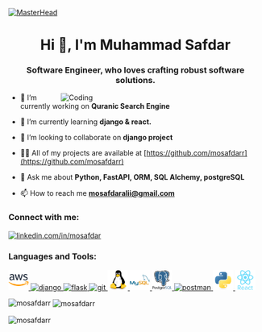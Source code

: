 [![MasterHead](https://miro.medium.com/v2/resize:fit:4800/format:webp/1*mB6YLIGqIk1hTzU6Fb12zQ.gif)](https://rishavchanda.io)
<h1 align="center">Hi 👋, I'm Muhammad Safdar</h1>
<h3 align="center">Software Engineer, who loves crafting robust software solutions.</h3>
<img align="right" alt="Coding" width="400" src="https://cdn.openart.ai/uploads/image_vvKLY2XE_1703834071281_raw.jpg">

- 🔭 I’m currently working on **Quranic Search Engine**

- 🌱 I’m currently learning **django & react.**

- 👯 I’m looking to collaborate on **django project**

- 👨‍💻 All of my projects are available at [https://github.com/mosafdarr](https://github.com/mosafdarr)

- 💬 Ask me about **Python, FastAPI, ORM, SQL Alchemy, postgreSQL**

- 📫 How to reach me **mosafdaralii@gmail.com**

<h3 align="left">Connect with me:</h3>
<p align="left">
<a href="https://linkedin.com/in/linkedin.com/in/mosafdar" target="blank"><img align="center" src="https://raw.githubusercontent.com/rahuldkjain/github-profile-readme-generator/master/src/images/icons/Social/linked-in-alt.svg" alt="linkedin.com/in/mosafdar" height="30" width="40" /></a>
</p>

<h3 align="left">Languages and Tools:</h3>
<p align="left"> <a href="https://aws.amazon.com" target="_blank" rel="noreferrer"> <img src="https://raw.githubusercontent.com/devicons/devicon/master/icons/amazonwebservices/amazonwebservices-original-wordmark.svg" alt="aws" width="40" height="40"/> </a> <a href="https://www.djangoproject.com/" target="_blank" rel="noreferrer"> <img src="https://cdn.worldvectorlogo.com/logos/django.svg" alt="django" width="40" height="40"/> </a> <a href="https://flask.palletsprojects.com/" target="_blank" rel="noreferrer"> <img src="https://www.vectorlogo.zone/logos/pocoo_flask/pocoo_flask-icon.svg" alt="flask" width="40" height="40"/> </a> <a href="https://git-scm.com/" target="_blank" rel="noreferrer"> <img src="https://www.vectorlogo.zone/logos/git-scm/git-scm-icon.svg" alt="git" width="40" height="40"/> </a> <a href="https://www.linux.org/" target="_blank" rel="noreferrer"> <img src="https://raw.githubusercontent.com/devicons/devicon/master/icons/linux/linux-original.svg" alt="linux" width="40" height="40"/> </a> <a href="https://www.mysql.com/" target="_blank" rel="noreferrer"> <img src="https://raw.githubusercontent.com/devicons/devicon/master/icons/mysql/mysql-original-wordmark.svg" alt="mysql" width="40" height="40"/> </a> <a href="https://www.postgresql.org" target="_blank" rel="noreferrer"> <img src="https://raw.githubusercontent.com/devicons/devicon/master/icons/postgresql/postgresql-original-wordmark.svg" alt="postgresql" width="40" height="40"/> </a> <a href="https://postman.com" target="_blank" rel="noreferrer"> <img src="https://www.vectorlogo.zone/logos/getpostman/getpostman-icon.svg" alt="postman" width="40" height="40"/> </a> <a href="https://www.python.org" target="_blank" rel="noreferrer"> <img src="https://raw.githubusercontent.com/devicons/devicon/master/icons/python/python-original.svg" alt="python" width="40" height="40"/> </a> <a href="https://reactjs.org/" target="_blank" rel="noreferrer"> <img src="https://raw.githubusercontent.com/devicons/devicon/master/icons/react/react-original-wordmark.svg" alt="react" width="40" height="40"/> </a> </p>

<p><img align="left" src="https://github-readme-stats.vercel.app/api/top-langs?username=mosafdarr&show_icons=true&locale=en&layout=compact" alt="mosafdarr" /></p>

<p>&nbsp;<img align="center" src="https://github-readme-stats.vercel.app/api?username=mosafdarr&show_icons=true&locale=en" alt="mosafdarr" /></p>

<p><img align="center" src="https://github-readme-streak-stats.herokuapp.com/?user=mosafdarr&" alt="mosafdarr" /></p>

